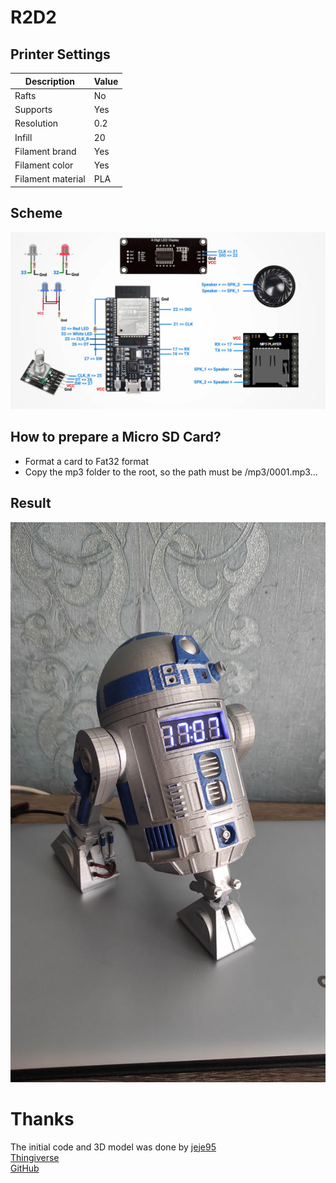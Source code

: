 # R2D2

## Printer Settings

| Description       | Value       |
| ----------------- | ----------- |
| Rafts             | No          |
| Supports          | Yes         |
| Resolution        | 0.2         |
| Infill            | 20          |
| Filament brand    | Yes         |
| Filament color    | Yes         |
| Filament material | PLA         |

## Scheme
![Scheme](./media/scheme.webp)

## How to prepare a Micro SD Card?
- Format a card to Fat32 format
- Copy the mp3 folder to the root, so the path must be /mp3/0001.mp3...

## Result
![R2D2 photo](./media/R2D2.jpg)

# Thanks
The initial code and 3D model was done by [jeje95](https://www.thingiverse.com/jeje95)<br>
[Thingiverse](https://www.thingiverse.com/thing:4870453)<br>
[GitHub](https://github.com/jejelinge/R2D2_CLOCK_AND_TIMER)